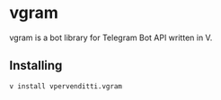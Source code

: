 # vgram  
vgram is a bot library for Telegram Bot API written in V.   
## Installing

```
v install vpervenditti.vgram
```
